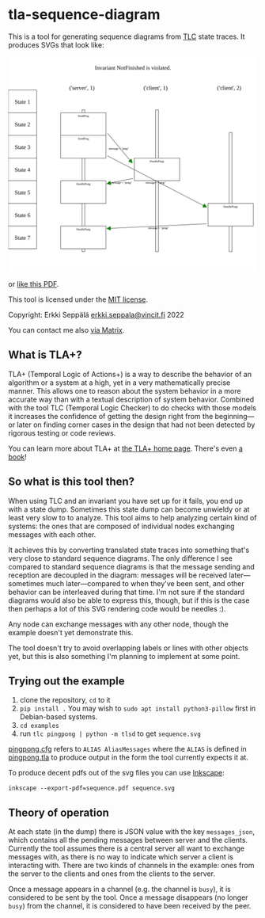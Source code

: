 # tla-sequence-diagram

This is a tool for generating sequence diagrams from
[TLC](https://github.com/tlaplus/tlaplus/) state traces. It produces
SVGs that look like:

![Sequence diagram](doc/sequence.svg)

or [like this PDF](doc/sequence.pdf).

This tool is licensed under the [MIT license](LICENSE.MIT).

Copyright: Erkki Seppälä <erkki.seppala@vincit.fi> 2022

You can contact me also [via
Matrix](https://matrix.to/#/@flux:matrix.org).

## What is TLA+?

TLA+ (Temporal Logic of Actions+) is a way to describe the behavior of
an algorithm or a system at a high, yet in a very mathematically
precise manner. This allows one to reason about the system behavior in
a more accurate way than with a textual description of system
behavior. Combined with the tool TLC (Temporal Logic Checker) to do
checks with those models it increases the confidence of getting the
design right from the beginning—or later on finding corner cases in
the design that had not been detected by rigorous testing or code
reviews.

You can learn more about TLA+ at [the TLA+ home
page](http://lamport.azurewebsites.net/tla/tla.html). There's even [a
book](http://lamport.azurewebsites.net/tla/book.html?back-link=learning.html#book)!

## So what is this tool then?

When using TLC and an invariant you have set up for it fails, you end
up with a state dump. Sometimes this state dump can become unwieldy
or at least very slow to to analyze. This tool aims to help analyzing
certain kind of systems: the ones that are composed of individual
nodes exchanging messages with each other.

It achieves this by converting translated state traces into something
that's very close to standard sequence diagrams. The only difference I
see compared to standard sequence diagrams is that the message sending
and reception are decoupled in the diagram: messages will be received
later—sometimes much later—compared to when they've been sent, and
other behavior can be interleaved during that time. I'm not sure if
the standard diagrams would also be able to express this, though, but
if this is the case then perhaps a lot of this SVG rendering code
would be needles :).

Any node can exchange messages with any other node, though the example
doesn't yet demonstrate this.

The tool doesn't try to avoid overlapping labels or lines with other
objects yet, but this is also something I'm planning to implement at
some point.

## Trying out the example

1) clone the repository, `cd` to it
2) `pip install .` You may wish to `sudo apt install python3-pillow` first in Debian-based systems.
3) `cd examples`
4) run `tlc pingpong | python -m tlsd` to get `sequence.svg`

[pingpong.cfg](examples/pingpong.cfg) refers to `ALIAS AliasMessages`
where the `ALIAS` is defined in [pingpong.tla](examples/pingpong.tla)
to produce output in the form the tool currently expects it at.

To produce decent pdfs out of the svg files you can use [Inkscape](https://inkscape.org/):
```
inkscape --export-pdf=sequence.pdf sequence.svg
```

## Theory of operation

At each state (in the dump) there is JSON value with the key
`messages_json`, which contains all the pending messages between
server and the clients. Currently the tool assumes there is a central
server all want to exchange messages with, as there is no way to
indicate which server a client is interacting with. There are two
kinds of channels in the example: ones from the server to the clients
and ones from the clients to the server.

Once a message appears in a channel (e.g. the channel is `busy`), it
is considered to be sent by the tool. Once a message disappears (no
longer `busy`) from the channel, it is considered to have been
received by the peer.
